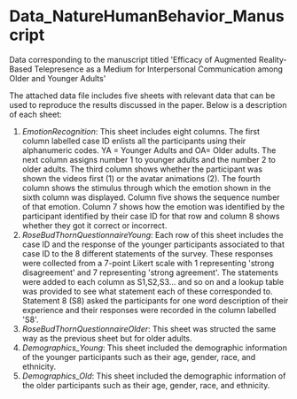 # Data_NatureHumanBehavior_Manuscript
Data corresponding to the manuscript titled 'Efficacy of Augmented Reality-Based Telepresence as a Medium for Interpersonal Communication among Older and Younger Adults'


The attached data file includes five sheets with relevant data that can be used to reproduce the results discussed in the paper. Below is a description of each sheet:

1. _EmotionRecognition_: This sheet includes eight columns. The first column labelled case ID enlists all the participants using their alphanumeric codes. YA = Younger Adults and OA= Older adults. The next column assigns number 1 to younger adults and the number 2 to older adults. The third column shows whether the participant was shown the videos first (1) or the avatar animations (2). The fourth column shows the stimulus through which the emotion shown in the sixth column was displayed. Column five shows the sequence number of that emotion. Column 7 shows how the emotion was identified by the participant identified by their case ID for that row and column 8 shows whether they got it correct or incorrect.
2. _RoseBudThornQuestionnaireYoung_: Each row of this sheet includes the case ID and the response of the younger participants associated to that case ID to the 8 different statements of the survey. These responses were collected from a 7-point Likert scale with 1 representing 'strong disagreement' and 7 representing 'strong agreement'. The statements were added to each column as S1,S2,S3... and so on and a lookup table was provided to see what statement each of these corresponded to. Statement 8 (S8) asked the participants for one word description of their experience and their responses were recorded in the column labelled 'S8'.
3. _RoseBudThornQuestionnaireOlder_: This sheet was structed the same way as the previous sheet but for older adults.
4. _Demographics_Young_: This sheet included the demographic information of the younger participants such as their age, gender, race, and ethnicity.
5. _Demographics_Old_: This sheet included the demographic information of the older participants such as their age, gender, race, and ethnicity.

